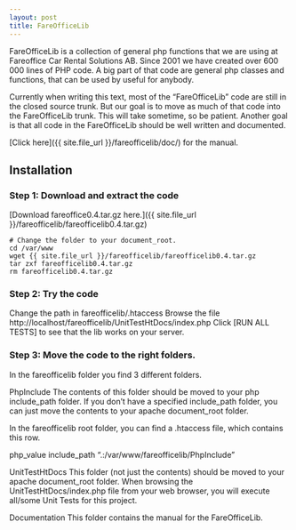 ```yaml
---
layout: post
title: FareOfficeLib
---
```


FareOfficeLib is a collection of general php functions that we are using
at Fareoffice Car Rental Solutions AB. Since 2001 we have created over
600 000 lines of PHP code. A big part of that code are general php
classes and functions, that can be used by useful for anybody.

Currently when writing this text, most of the “FareOfficeLib” code are
still in the closed source trunk. But our goal is to move as much of
that code into the FareOfficeLib trunk. This will take sometime, so be
patient. Another goal is that all code in the FareOfficeLib should be
well written and documented.

[Click here]({{ site.file_url }}/fareofficelib/doc/) for the manual.

## Installation

### Step 1: Download and extract the code

[Download fareoffice0.4.tar.gz here.]({{ site.file_url }}/fareofficelib/fareofficelib0.4.tar.gz)

    # Change the folder to your document_root.
    cd /var/www
    wget {{ site.file_url }}/fareofficelib/fareofficelib0.4.tar.gz
    tar zxf fareofficelib0.4.tar.gz
    rm fareofficelib0.4.tar.gz

### Step 2: Try the code

Change the path in fareofficelib/.htaccess Browse the file
http://localhost/fareofficelib/UnitTestHtDocs/index.php
Click [RUN ALL TESTS] to see that the lib works on your server.

### Step 3: Move the code to the right folders.

In the fareofficelib folder you find 3 different folders.

PhpInclude The contents of this folder should be moved to your php
include_path folder. If you don’t have a specified include_path folder,
you can just move the contents to your apache document_root folder.

In the fareofficelib root folder, you can find a .htaccess file, which
contains this row.

php_value include_path “.:/var/www/fareofficelib/PhpInclude”

UnitTestHtDocs This folder (not just the contents) should be moved to
your apache document_root folder. When browsing the UnitTestHtDocs/index.php
file from your web browser, you will execute all/some Unit Tests for this project.

Documentation This folder contains the manual for the FareOfficeLib.
